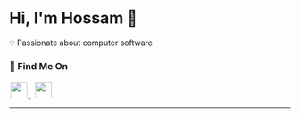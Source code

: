# Hi, I'm Hossam 👋

💡 Passionate about computer software


### 🔗 Find Me On

<a href="https://leetcode.com/hossamq1q/" target="_blank">
  <img src="https://upload.wikimedia.org/wikipedia/commons/1/19/LeetCode_logo_black.png" width="30" style="background:white;padding:2px;border-radius:4px"/>
</a> &nbsp;
<a href="https://linkedin.com/in/hossamq1q" target="_blank">
  <img src="https://cdn.jsdelivr.net/gh/devicons/devicon/icons/linkedin/linkedin-original.svg" width="30" />
</a>


---

